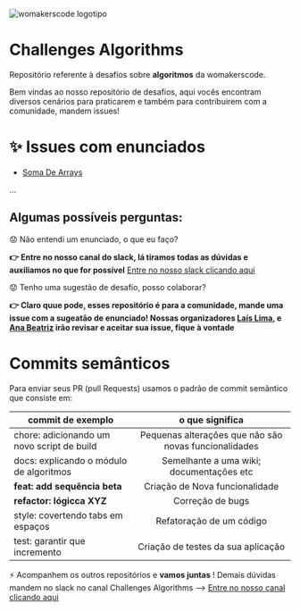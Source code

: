 ![womakerscode logotipo](https://user-images.githubusercontent.com/42419543/80400262-ed87f580-8890-11ea-8e39-aabe0f3efe1c.png)

# Challenges Algorithms
Repositório referente à desafios sobre **algoritmos** da womakerscode.

Bem vindas ao nosso repositório de desafios, aqui vocês encontram diversos cenários para praticarem e também para contribuirem com a comunidade, mandem issues!

# :sparkles: Issues com enunciados
* [Soma De Arrays](https://github.com/WoMakersCode/challenges-algorithms/issues/1)



...

## Algumas possíveis perguntas:
:worried: Não entendi um enunciado, o que eu faço?

**:point_right: Entre no nosso canal do slack, lá tiramos todas as dúvidas e auxiliamos no que for possível** [Entre no nosso slack clicando aqui](https://app.slack.com/client/TCPDKMM4Z/CCQ5XKXPX)

:worried: Tenho uma sugestão de desafio, posso colaborar?

**:point_right: Claro quue pode, esses repositório é para a comunidade, mande uma issue com a sugeatão de enunciado! Nossas organizadores [Laís Lima](https://twitter.com/laislima_dev), e [Ana Beatriz](https://twitter.com/anabneri) irão revisar e aceitar sua issue, fique à vontade**


# Commits semânticos
Para enviar seus PR (pull Requests) usamos o padrão de commit semântico que consiste em:

| commit de exemplo  | o que significa    
| ------------- |:-------------:| 
|chore: adicionando um novo script de build     | Pequenas alterações que não são novas funcionalidades | 
| docs: explicando o módulo de algoritmos   | Semelhante a uma wiki; documentações etc  |  
| **feat: add sequência beta**          | Criação de Nova funcionalidade|  
| **refactor: lógicca XYZ**  | Correção de bugs| 
| style: covertendo tabs em espaços      | Refatoração de um código| 
| test: garantir que incremento      | Criação de testes da sua aplicação| 

:zap: Acompanhem os outros repositórios e **vamos juntas** !
Demais dúvidas mandem no slack no canal Challenges Algorithms --> [Entre no nosso canal clicando aqui](https://grupo-womakerscode.slack.com/archives/C012MKKKZEF)
